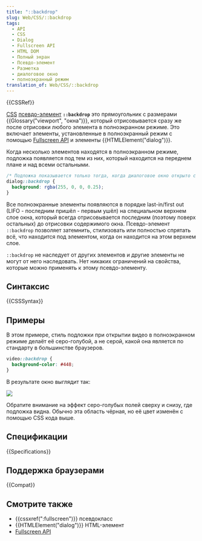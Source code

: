 ```yaml
---
title: "::backdrop"
slug: Web/CSS/::backdrop
tags:
  - API
  - CSS
  - Dialog
  - Fullscreen API
  - HTML DOM
  - Полный экран
  - Псевдо-элемент
  - Разметка
  - диалоговое окно
  - полноэкранный режим
translation_of: Web/CSS/::backdrop
---
```


{{CSSRef}}

[CSS](/ru/docs/Web/CSS) [псевдо-элемент](/ru/docs/Web/CSS/Pseudo-elements) **`::backdrop`** это прямоугольник с размерами {{Glossary("viewport", "окна")}}, который отрисовывается сразу же после отрисовки любого элемента в полноэкранном режиме. Это включает элементы, установленные в полноэкранный режим с помощью [Fullscreen API](/ru/docs/DOM/Using_fullscreen_mode) и элементы {{HTMLElement("dialog")}}.

Когда несколько элементов находятся в полноэкранном режиме, подложка появляется под тем из них, который находится на переднем плане и над всеми остальными.

```css
/* Подложка показывается только тогда, когда диалоговое окно открыто с помощью метода dialog.showModal() */
dialog::backdrop {
  background: rgba(255, 0, 0, 0.25);
}
```

Все полноэкранные элементы появляются в порядке last-in/first out (LIFO - последним пришёл - первым ушёл) на специальном верхнем слое окна, который всегда отрисовывается последним (поэтому поверх остальных) до отрисовки содержимого окна. Псевдо-элемент `::backdrop` позволяет затемнить, стилизовать или полностью спрятать всё, что находится под элементом, когда он находится на этом верхнем слое.

`::backdrop` не наследует от других элементов и другие элементы не могут от него наследовать. Нет никаких ограничений на свойства, которые можно применять к этому псевдо-элементу.

## Синтаксис

{{CSSSyntax}}

## Примеры

В этом примере, стиль подложки при открытии видео в полноэкранном режиме делаёт её серо-голубой, а не серой, какой она является по стандарту в большинстве браузеров.

```css
video::backdrop {
  background-color: #448;
}
```

В результате окно выглядит так:

![](bbb-backdrop.png)

Обратите внимание на эффект серо-голубых полей сверху и снизу, где подложка видна. Обычно эта область чёрная, но её цвет изменён с помощью CSS кода выше.

## Спецификации

{{Specifications}}

## Поддержка браузерами

{{Compat}}

## Смотрите также

- {{cssxref(":fullscreen")}} псевдокласс
- {{HTMLElement("dialog")}} HTML-элемент
- [Fullscreen API](/ru/docs/DOM/Using_fullscreen_mode)
